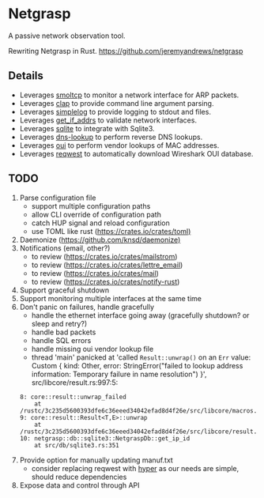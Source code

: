 # Netgrasp

A passive network observation tool.

Rewriting Netgrasp in Rust.
<https://github.com/jeremyandrews/netgrasp>


## Details

* Leverages [smoltcp](https://lib.rs/crates/smoltcp) to monitor a network interface for ARP packets.
* Leverages [clap](https://lib.rs/crates/clap) to provide command line argument parsing.
* Leverages [simplelog](https://lib.rs/crates/simplelog) to provide logging to stdout and files.
* Leverages [get_if_addrs](https://lib.rs/crates/get_if_addrs) to validate network interfaces.
* Leverages [sqlite](https://crates.io/crates/sqlite) to integrate with Sqlite3.
* Leverages [dns-lookup](https://crates.io/crates/dns-lookup/) to perform reverse DNS lookups.
* Leverages [oui](https://crates.io/crates/oui) to perform vendor lookups of MAC addresses.
* Leverages [reqwest](https://crates.io/crates/reqwest) to automatically download Wireshark OUI database.

## TODO

1. Parse configuration file
    * support multiple configuration paths
    * allow CLI override of configuration path
    * catch HUP signal and reload configuration
    * use TOML like rust (<https://crates.io/crates/toml)>
1. Daemonize (<https://github.com/knsd/daemonize)>
1. Notifications (email, other?)
    * to review (<https://crates.io/crates/mailstrom>)
    * to review (<https://crates.io/crates/lettre_email>)
    * to review (<https://crates.io/crates/mail>)
    * to review (<https://crates.io/crates/notify-rust>)
1. Support graceful shutdown
1. Support monitoring multiple interfaces at the same time
1. Don't panic on failures, handle gracefully
    * handle the ethernet interface going away (gracefully shutdown? or sleep and retry?)
    * handle bad packets
    * handle SQL errors
    * handle missing oui vendor lookup file
    * thread 'main' panicked at 'called `Result::unwrap()` on an `Err` value: Custom { kind: Other, error: StringError("failed to lookup address information: Temporary failure in name resolution") }', src/libcore/result.rs:997:5:
    ```
    8: core::result::unwrap_failed
        at /rustc/3c235d5600393dfe6c36eeed34042efad8d4f26e/src/libcore/macros.rs:18
    9: core::result::Result<T,E>::unwrap
        at /rustc/3c235d5600393dfe6c36eeed34042efad8d4f26e/src/libcore/result.rs:798
    10: netgrasp::db::sqlite3::NetgraspDb::get_ip_id
        at src/db/sqlite3.rs:351
    ```
1. Provide option for manually updating manuf.txt
    * consider replacing reqwest with [hyper](https://github.com/hyperium/hyper) as our needs are simple, should reduce dependencies
1. Expose data and control through API
